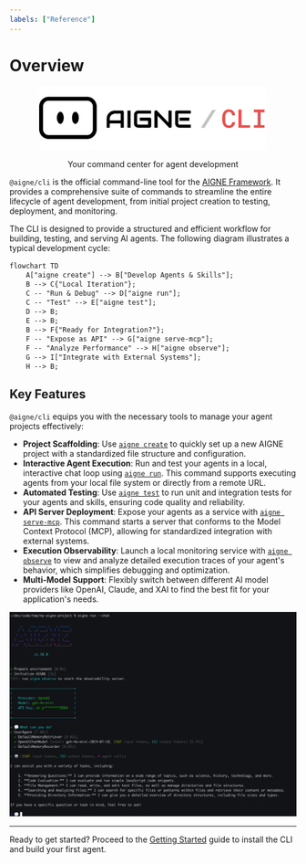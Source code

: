 ```yaml
---
labels: ["Reference"]
---
```


# Overview

<p align="center">
  <picture>
    <source srcset="https://raw.githubusercontent.com/AIGNE-io/aigne-framework/main/packages/cli/logo-dark.svg" media="(prefers-color-scheme: dark)">
    <source srcset="https://raw.githubusercontent.com/AIGNE-io/aigne-framework/main/packages/cli/logo.svg" media="(prefers-color-scheme: light)">
    <img src="https://raw.githubusercontent.com/AIGNE-io/aigne-framework/main/packages/cli/logo.svg" alt="AIGNE Logo" width="400" />
  </picture>

  <center>Your command center for agent development</center>
</p>

`@aigne/cli` is the official command-line tool for the [AIGNE Framework](https://github.com/AIGNE-io/aigne-framework). It provides a comprehensive suite of commands to streamline the entire lifecycle of agent development, from initial project creation to testing, deployment, and monitoring.

The CLI is designed to provide a structured and efficient workflow for building, testing, and serving AI agents. The following diagram illustrates a typical development cycle:

```mermaid
flowchart TD
    A["aigne create"] --> B["Develop Agents & Skills"];
    B --> C{"Local Iteration"};
    C -- "Run & Debug" --> D["aigne run"];
    C -- "Test" --> E["aigne test"];
    D --> B;
    E --> B;
    B --> F{"Ready for Integration?"};
    F -- "Expose as API" --> G["aigne serve-mcp"];
    F -- "Analyze Performance" --> H["aigne observe"];
    G --> I["Integrate with External Systems"];
    H --> B;
```

## Key Features

`@aigne/cli` equips you with the necessary tools to manage your agent projects effectively:

*   **Project Scaffolding**: Use [`aigne create`](./command-reference-create.md) to quickly set up a new AIGNE project with a standardized file structure and configuration.
*   **Interactive Agent Execution**: Run and test your agents in a local, interactive chat loop using [`aigne run`](./command-reference-run.md). This command supports executing agents from your local file system or directly from a remote URL.
*   **Automated Testing**: Use [`aigne test`](./command-reference-test.md) to run unit and integration tests for your agents and skills, ensuring code quality and reliability.
*   **API Server Deployment**: Expose your agents as a service with [`aigne serve-mcp`](./command-reference-serve-mcp.md). This command starts a server that conforms to the Model Context Protocol (MCP), allowing for standardized integration with external systems.
*   **Execution Observability**: Launch a local monitoring service with [`aigne observe`](./command-reference-observe.md) to view and analyze detailed execution traces of your agent's behavior, which simplifies debugging and optimization.
*   **Multi-Model Support**: Flexibly switch between different AI model providers like OpenAI, Claude, and XAI to find the best fit for your application's needs.

![Running an agent in chat mode](../assets/run/run-default-template-project-in-chat-mode.png)

---

Ready to get started? Proceed to the [Getting Started](./getting-started.md) guide to install the CLI and build your first agent.